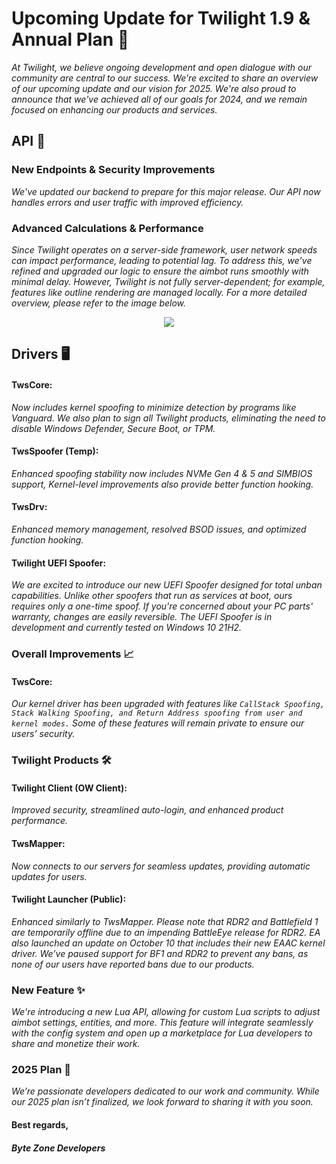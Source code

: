 # Upcoming Update for Twilight 1.9 & Annual Plan 🎉
_At Twilight, we believe ongoing development and open dialogue with our community are central to our success. We’re excited to share an overview of our upcoming update and our vision for 2025. We're also proud to announce that we've achieved all of our goals for 2024, and we remain focused on enhancing our products and services._

## API 🔧
### New Endpoints & Security Improvements
_We've updated our backend to prepare for this major release. Our API now handles errors and user traffic with improved efficiency._
### Advanced Calculations & Performance
_Since Twilight operates on a server-side framework, user network speeds can impact performance, leading to potential lag. To address this, we’ve refined and upgraded our logic to ensure the aimbot runs smoothly with minimal delay. However, Twilight is not fully server-dependent; for example, features like outline rendering are managed locally. For a more detailed overview, please refer to the image below._



<p align="center">
  <img src="https://github.com/byte-zone/Twilight_PatchNotes/blob/main/Assets/Twilight%20logic.jpg">
</p>


## Drivers 🖥️
#### TwsCore:
_Now includes kernel spoofing to minimize detection by programs like Vanguard. We also plan to sign all Twilight products, eliminating the need to disable Windows Defender, Secure Boot, or TPM._
#### **TwsSpoofer (Temp):** 
_Enhanced spoofing stability now includes NVMe Gen 4 & 5 and SIMBIOS support, Kernel-level improvements also provide better function hooking._
#### TwsDrv:
_Enhanced memory management, resolved BSOD issues, and optimized function hooking._
#### Twilight UEFI Spoofer:
_We are excited to introduce our new UEFI Spoofer designed for total unban capabilities. Unlike other spoofers that run as services at boot, ours requires only a one-time spoof. If you're concerned about your PC parts' warranty, changes are easily reversible. The UEFI Spoofer is in development and currently tested on Windows 10 21H2._

### Overall Improvements 📈
#### TwsCore: 
_Our kernel driver has been upgraded with features like `CallStack Spoofing, Stack Walking Spoofing, and Return Address spoofing from user and kernel modes.` Some of these features will remain private to ensure our users’ security._
### Twilight Products 🛠️
#### Twilight Client (OW Client):
_Improved security, streamlined auto-login, and enhanced product performance._
#### TwsMapper:
_Now connects to our servers for seamless updates, providing automatic updates for users._
#### Twilight Launcher (Public):
_Enhanced similarly to TwsMapper. Please note that RDR2 and Battlefield 1 are temporarily offline due to an impending BattleEye release for RDR2. EA also launched an update on October 10 that includes their new EAAC kernel driver. We’ve paused support for BF1 and RDR2 to prevent any bans, as none of our users have reported bans due to our products._

### New Feature ✨
_We're introducing a new Lua API, allowing for custom Lua scripts to adjust aimbot settings, entities, and more. This feature will integrate seamlessly with the config system and open up a marketplace for Lua developers to share and monetize their work._


### 2025 Plan 📅
_We’re passionate developers dedicated to our work and community. While our 2025 plan isn’t finalized, we look forward to sharing it with you soon._


#### Best regards,
##### _Byte Zone Developers_
